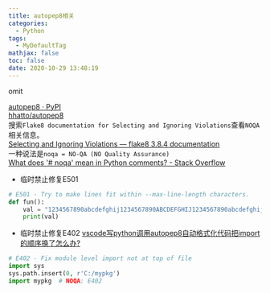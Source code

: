 ```yaml
---
title: autopep8相关
categories:
  - Python
tags:
  - MyDefaultTag
mathjax: false
toc: false
date: 2020-10-29 13:48:19
---
```

omit
<!--more-->

[autopep8 · PyPI](https://pypi.org/project/autopep8/)  
[hhatto/autopep8](https://github.com/hhatto/autopep8)  
搜索`Flake8 documentation for Selecting and Ignoring Violations`查看`NOQA`相关信息。  
[Selecting and Ignoring Violations — flake8 3.8.4 documentation](http://flake8.pycqa.org/en/latest/user/violations.html#in-line-ignoring-errors)  
一种说法是`noqa = NO-QA (NO Quality Assurance)`  
[What does '# noqa' mean in Python comments? - Stack Overflow](https://stackoverflow.com/questions/45346575/what-does-noqa-mean-in-python-comments)  

* 临时禁止修复E501
```python
# E501 - Try to make lines fit within --max-line-length characters.
def fun():
    val = "1234567890abcdefghij1234567890ABCDEFGHIJ1234567890abcdefghij1234567890{}".format('')  # NOQA: E501
    print(val)
```

* 临时禁止修复E402
[vscode写python调用autopep8自动格式化代码把import的顺序换了怎么办?](https://www.zhihu.com/question/365523087/answer/983243706)  
```python
# E402 - Fix module level import not at top of file
import sys
sys.path.insert(0, r'C:/mypkg')
import mypkg  # NOQA: E402
```
